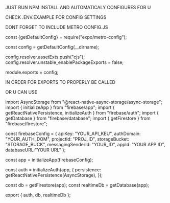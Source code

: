 JUST RUN NPM INSTALL AND AUTOMATICALY CONFIGURES FOR U

CHECK .ENV.EXAMPLE FOR CONFIG SETTINGS

DONT FORGET TO INCLUDE METRO CONFIG.JS

const {getDefaultConfig} = require("expo/metro-config");

const config = getDefaultConfig(__dirname);

config.resolver.assetExts.push("cjs");
config.resolver.unstable_enablePackageExports = false;

module.exports = config;
    
IN ORDER FOR EXPORTS TO PROPERLY BE CALLED


OR U CAN USE

import AsyncStorage from "@react-native-async-storage/async-storage";
import { initializeApp } from "firebase/app";
import { getReactNativePersistence, initializeAuth } from "firebase/auth";
import { getDatabase } from "firebase/database";
import { getFirestore } from "firebase/firestore";

const firebaseConfig = {
  apiKey: "YOUR_API_KEU",
  authDomain: "YOUR_AUTH_DOM",
  projectId: "PROJ_ID",
  storageBucket: "STORAGE_BUCK",
  messagingSenderId: "YOUR_ID",
  appId: "YOUR APP ID",
  databaseURL:"YOUR URL"
};

const app = initializeApp(firebaseConfig);

const auth = initializeAuth(app, {
  persistence: getReactNativePersistence(AsyncStorage),
});

const db = getFirestore(app);
const realtimeDb = getDatabase(app);

export { auth, db, realtimeDb };


